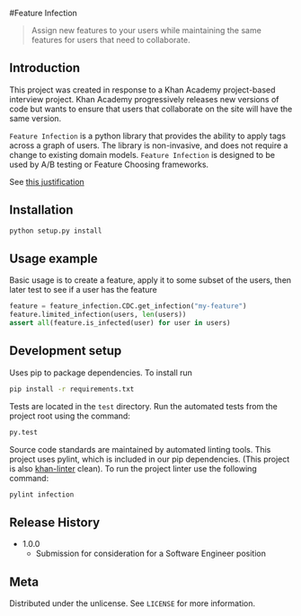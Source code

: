 #Feature Infection
> Assign new features to your users while maintaining the same features for users that need to collaborate.  

## Introduction

This project was created in response to a Khan Academy project-based interview project.  Khan Academy progressively releases new versions of code but wants to ensure that users that collaborate on the site will have the same version.

`Feature Infection` is a python library that provides the ability to apply tags across a graph of users.  The library is non-invasive, and does not require a change to existing domain models.  `Feature Infection` is designed to be used by A/B testing or Feature Choosing frameworks. 

See [this justification](./docs/subset_sum.md)

## Installation

```sh
python setup.py install
```

## Usage example

Basic usage is to create a feature, apply it to some subset of the users, then later test to see if a user has the feature

```python
feature = feature_infection.CDC.get_infection("my-feature")
feature.limited_infection(users, len(users))
assert all(feature.is_infected(user) for user in users)
```

## Development setup

Uses pip to package dependencies.  To install run
```sh
pip install -r requirements.txt
```

Tests are located in the `test` directory.  Run the automated tests from the project root using the command:

```sh
py.test
```
Source code standards are maintained by automated linting tools.  This project uses pylint, which is included in our pip dependencies.  (This project is also [khan-linter](https://github.com/Khan/khan-linter) clean). To run the project linter use the following command:

```sh
pylint infection
```

## Release History
* 1.0.0
    * Submission for consideration for a Software Engineer position

## Meta

Distributed under the unlicense. See ``LICENSE`` for more information.

